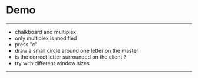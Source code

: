 # Demo

---

- chalkboard and multiplex
- only multiplex is modified
- press "c"
- draw a small circle around one letter on the master
- is the correct letter surrounded on the client ?
- try with different window sizes

---



